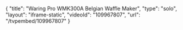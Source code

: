 {
    "title": "Waring Pro WMK300A Belgian Waffle Maker",
    "type": "solo",
    "layout": "iframe-static",
    "videoId": "109967807",
    "url": "\/tvpembed\/109967807"
}